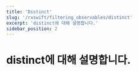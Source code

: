 ```yaml
---
title: 'Distinct'
slug: '/rxswift/filtering_observables/distinct'
excerpt: 'distinct에 대해 설명합니다.'
sidebar_position: 2
---
```


# distinct에 대해 설명합니다.